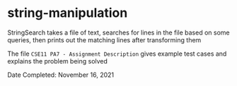 # string-manipulation
StringSearch takes a file of text, searches for lines in the file based on some queries, then prints out the matching lines after transforming them

The file `CSE11 PA7 - Assignment Description` gives example test cases and explains the problem being solved

Date Completed: November 16, 2021
